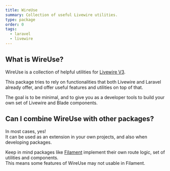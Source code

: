 ```yaml
---
title: WireUse
summary: Collection of useful Livewire utilities.
type: package
order: 0
tags:
  - laravel
  - livewire
---
```


## What is WireUse?

WireUse is a collection of helpful utilities for [Livewire V3](https://livewire.laravel.com/).

This package tries to rely on functionalities that both Livewire and Laravel already offer,
and offer useful features and utilities on top of that.

The goal is to be minimal, and to give you as a developer tools to build your own set of Livewire and Blade components.

## Can I combine WireUse with other packages?

In most cases, yes!<br>
It can be used as an extension in your own projects, and also when developing packages.

Keep in mind packages like [Filament](https://filamentphp.com/) implement their own route logic, set of utilities and components.<br>
This means some features of WireUse may not usable in Filament.
